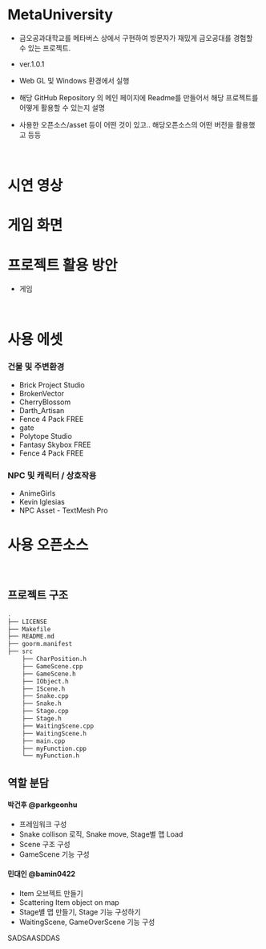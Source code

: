 # MetaUniversity
- 금오공과대학교를 메타버스 상에서 구현하여 방문자가 재밌게 금오공대를 경험할 수 있는 프로젝트.
- ver.1.0.1
- Web GL 및 Windows 환경에서 실행


- 해당 GitHub Repository 의 메인 페이지에 Readme를 만들어서 해당 프로젝트를 어떻게 활용할 수 있는지 설명
- 사용한 오픈소스/asset 등이 어떤 것이 있고.. 해당오픈소스의 어떤 버전을 활용했고 등등
<br>


# 시연 영상




# 게임 화면


# 프로젝트 활용 방안
- 게임


<br>


# 사용 에셋

### 건물 및 주변환경
- Brick Project Studio
- BrokenVector
- CherryBlossom
- Darth_Artisan
- Fence 4 Pack FREE
- gate
- Polytope Studio
- Fantasy Skybox FREE
- Fence 4 Pack FREE

### NPC 및 캐릭터 / 상호작용
- AnimeGirls
- Kevin Iglesias
- NPC Asset
​- TextMesh Pro


# 사용 오픈소스

<br>

  
## 프로젝트 구조

```bash
.
├── LICENSE
├── Makefile
├── README.md
├── goorm.manifest
├── src
    ├── CharPosition.h
    ├── GameScene.cpp
    ├── GameScene.h
    ├── IObject.h
    ├── IScene.h
    ├── Snake.cpp
    ├── Snake.h
    ├── Stage.cpp
    ├── Stage.h
    ├── WaitingScene.cpp
    ├── WaitingScene.h
    ├── main.cpp
    ├── myFunction.cpp
    └── myFunction.h

```


## 역할 분담
#### 박건후 @parkgeonhu
* 프레임워크 구성
* Snake collison 로직, Snake move, Stage별 맵 Load
* Scene 구조 구성
* GameScene 기능 구성

#### 민대인 @bamin0422
* Item 오브젝트 만들기
* Scattering Item object on map
* Stage별 맵 만들기, Stage 기능 구성하기
* WaitingScene, GameOverScene 기능 구성

SADSAASDDAS




